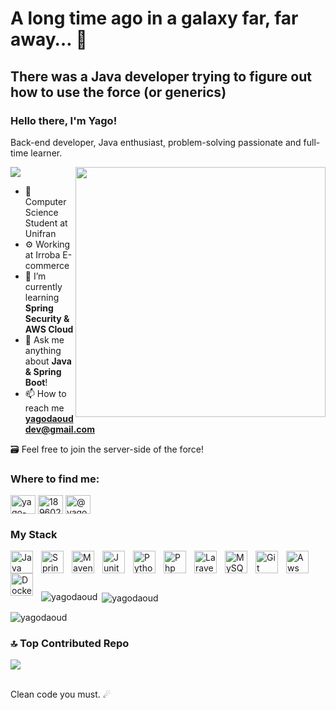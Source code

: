 # A long time ago in a galaxy far, far away… 🌌

## There was a Java developer trying to figure out how to use the force (or generics)

### Hello there, I'm Yago!
<p>Back-end developer, Java enthusiast, problem-solving passionate and full-time learner.</p>
<img align="right" width="400" src="https://i.pinimg.com/originals/6e/a5/fd/6ea5fd598477f4eb62253fc3004039ca.gif">

![](https://komarev.com/ghpvc/?username=yagodaoud&color=green)
- 📕 Computer Science Student at Unifran
- ⚙ Working at Irroba E-commerce
- 🌱 I’m currently learning **Spring Security & AWS Cloud**
- 💬 Ask me anything about **Java & Spring Boot**!
- 📫 How to reach me **yagodaouddev@gmail.com**

🗃 Feel free to join the server-side of the force!
<br />


### Where to find me:
<p align="left">
<a href="https://linkedin.com/in/yago-andrade-dev" target="blank"><img align="center" src="https://raw.githubusercontent.com/rahuldkjain/github-profile-readme-generator/master/src/images/icons/Social/linked-in-alt.svg" alt="yago-andrade-dev" height="30" width="40" /></a>
<a href="https://stackoverflow.com/users/18960242" target="blank"><img align="center" src="https://raw.githubusercontent.com/rahuldkjain/github-profile-readme-generator/master/src/images/icons/Social/stack-overflow.svg" alt="18960242" height="30" width="40" /></a>
<a href="https://medium.com/@yagodaouddev" target="blank"><img align="center" src="https://raw.githubusercontent.com/rahuldkjain/github-profile-readme-generator/master/src/images/icons/Social/medium.svg" alt="@yagodaouddev" height="30" width="40" /></a>
</p>



### My Stack

<div>
<img align="left" alt="Java" width="36px" src="https://cdn.jsdelivr.net/gh/devicons/devicon/icons/java/java-original-wordmark.svg" style="padding-right:10px;">
<img align="left" alt="Spring" width="36px" src="https://cdn.jsdelivr.net/gh/devicons/devicon/icons/spring/spring-original.svg" style="padding-right:10px;">
<img align="left" alt="Maven" width="36px" src="https://cdn.jsdelivr.net/gh/devicons/devicon@latest/icons/maven/maven-original.svg" style="padding-right:10px;">
<img align="left" alt="Junit" width="36px" src="https://cdn.jsdelivr.net/gh/devicons/devicon@latest/icons/junit/junit-plain-wordmark.svg" style="padding-right:10px;">
<img align="left" alt="Python" width="36px" src="https://cdn.jsdelivr.net/gh/devicons/devicon/icons/python/python-original.svg" style="padding-right:10px;">
<img align="left" alt="Php" width="36px" src="https://cdn.jsdelivr.net/gh/devicons/devicon/icons/php/php-original.svg" style="padding-right:10px;">
<img align="left" alt="Laravel" width="36px" src="https://cdn.jsdelivr.net/gh/devicons/devicon@latest/icons/laravel/laravel-original.svg" style="padding-right:10px;">
<img align="left" alt="MySQL" width="36px" src="https://cdn.jsdelivr.net/gh/devicons/devicon/icons/mysql/mysql-original.svg" style="padding-right:10px;">
<img align="left" alt="Git" width="36px" src="https://cdn.jsdelivr.net/gh/devicons/devicon/icons/git/git-original.svg" style="padding-right:10px;">
<img align="left" alt="Aws" width="36px" src="https://cdn.jsdelivr.net/gh/devicons/devicon@latest/icons/amazonwebservices/amazonwebservices-original-wordmark.svg" style="padding-right:10px;">
<img align="left" alt="Docker" width="36px" src="https://cdn.jsdelivr.net/gh/devicons/devicon@latest/icons/docker/docker-plain.svg" style="padding-right:10px;">
          
          
</div>

<br />
<br />
<br />

<div> 
<p><img align="left" src="https://github-readme-stats.vercel.app/api/top-langs?username=yagodaoud&show_icons=true&locale=en&layout=compact&theme=dark" alt="yagodaoud" /></p>

<p>&nbsp;<img align="center" src="https://github-readme-stats.vercel.app/api?username=yagodaoud&show_icons=true&locale=en&theme=dark" alt="yagodaoud" /></p>
</div>
<p><img align="center" src="https://github-readme-streak-stats.herokuapp.com/?user=yagodaoud&theme=dark" alt="yagodaoud" /></p>

### 🔝 Top Contributed Repo
![](https://github-contributor-stats.vercel.app/api?username=yagodaoud&limit=5&theme=dark&combine_all_yearly_contributions=true)

<br />
Clean code you must. ☄

